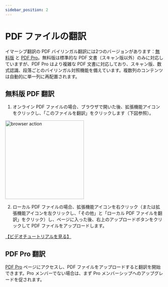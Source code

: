 ```yaml
---
sidebar_position: 2
---
```


# PDF ファイルの翻訳

イマーシブ翻訳の PDF バイリンガル翻訳には2つのバージョンがあります：[無料版](https://app.immersivetranslate.com/file/) と [PDF Pro](https://app.immersivetranslate.com/pdf-pro/)。無料版は標準的な PDF 文書（スキャン版以外）のみに対応していますが、PDF Pro はより複雑な PDF 文書に対応しており、スキャン版、数式認識、段落ごとのバイリンガル対照機能を備えています。複数列のコンテンツは自動的に単一列に再配置されます。

## 無料版 PDF 翻訳

1. オンライン PDF ファイルの場合、ブラウザで開いた後、拡張機能アイコンをクリックし、「このファイルを翻訳」をクリックします（下図参照）。

<img src="https://s.immersivetranslate.com/static/official-static/assets/browser-pdf.png" alt="browser action" width="250" />

2. ローカル PDF ファイルの場合、拡張機能アイコンを右クリック（または拡張機能アイコンを左クリックし、「その他」と「ローカル PDF ファイルを翻訳」をクリック）し、ページに入った後、右上のアップロードボタンをクリックして PDF ファイルをアップロードします。

[【ビデオチュートリアルを見る】](https://www.bilibili.com/video/BV1HP411z7Qi/?)

## PDF Pro 翻訳

[PDF Pro](https://app.immersivetranslate.com/pdf-pro/) ページにアクセスし、PDF ファイルをアップロードすると翻訳を開始できます。Pro メンバーでない場合は、まず Pro メンバーシップへのアップグレードを促されます。
